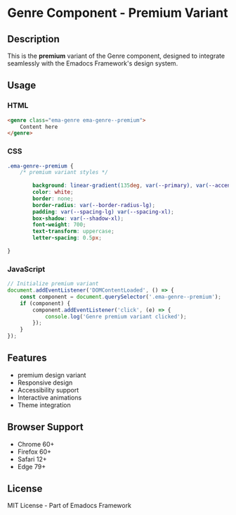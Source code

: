 # Genre Component - Premium Variant

## Description
This is the **premium** variant of the Genre component, designed to integrate seamlessly with the Emadocs Framework's design system.

## Usage

### HTML
```html
<genre class="ema-genre ema-genre--premium">
    Content here
</genre>
```

### CSS
```css
.ema-genre--premium {
    /* premium variant styles */
    
        background: linear-gradient(135deg, var(--primary), var(--accent));
        color: white;
        border: none;
        border-radius: var(--border-radius-lg);
        padding: var(--spacing-lg) var(--spacing-xl);
        box-shadow: var(--shadow-xl);
        font-weight: 700;
        text-transform: uppercase;
        letter-spacing: 0.5px;
    
}
```

### JavaScript
```javascript
// Initialize premium variant
document.addEventListener('DOMContentLoaded', () => {
    const component = document.querySelector('.ema-genre--premium');
    if (component) {
        component.addEventListener('click', (e) => {
            console.log('Genre premium variant clicked');
        });
    }
});
```

## Features
- premium design variant
- Responsive design
- Accessibility support
- Interactive animations
- Theme integration

## Browser Support
- Chrome 60+
- Firefox 60+
- Safari 12+
- Edge 79+

## License
MIT License - Part of Emadocs Framework
